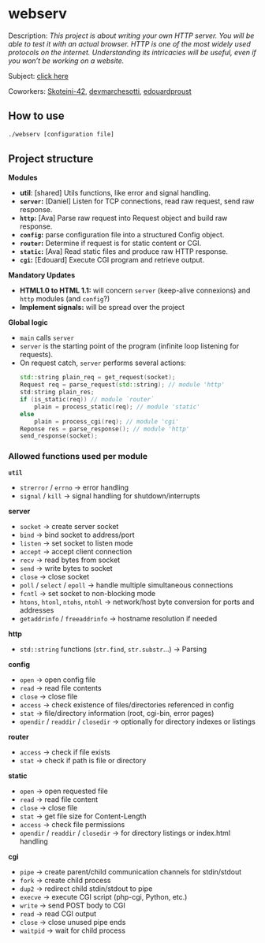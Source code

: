 # webserv

Description: *This project is about writing your own HTTP server. You will be able to test it with an actual browser. HTTP is one of the most widely used protocols on the internet. Understanding its intricacies will be useful, even if you won’t be working on a website.*

Subject: [click here](subject/en.subject.pdf)

Coworkers: [Skoteini-42](https://github.com/Skoteini-42), [devmarchesotti](https://github.com/devmarchesotti), [edouardproust](https://github.com/edouardproust)

## How to use

```bash
./webserv [configuration file]
```

## Project structure

**Modules**
- **util**: [shared] Utils functions, like error and signal handling.
- **`server`:** [Daniel] Listen for TCP connections, read raw request, send raw response.
- **`http`:** [Ava] Parse raw request into Request object and build raw response.
- **`config`:** parse configuration file into a structured Config object.
- **`router`:** Determine if request is for static content or CGI.
- **`static`:** [Ava] Read static files and produce raw HTTP response.
- **`cgi`:** [Edouard] Execute CGI program and retrieve output.

**Mandatory Updates**
- **HTML1.0 to HTML 1.1:** will concern `server` (keep-alive connexions) and `http` modules (and `config`?)
- **Implement signals:** will be spread over the project

**Global logic**
- `main` calls `server`
- `server` is the starting point of the program (infinite loop listening for requests).
- On request catch, `server` performs several actions:
	```cpp
	std::string plain_req = get_request(socket);
	Request req = parse_request(std::string); // module 'http'
	std:string plain_res;
	if (is_static(req)) // module `router`
		plain = process_static(req); // module 'static'
	else
		plain = process_cgi(req); // module 'cgi'
	Reponse res = parse_response(); // module 'http'
	send_response(socket);
	```

### Allowed functions used per module

**`util`**
- `strerror` / `errno` → error handling
- `signal` / `kill` → signal handling for shutdown/interrupts

**server**

- `socket` → create server socket
- `bind` → bind socket to address/port
- `listen` → set socket to listen mode
- `accept` → accept client connection
- `recv` → read bytes from socket
- `send` → write bytes to socket
- `close` → close socket
- `poll` / `select` / `epoll` → handle multiple simultaneous connections
- `fcntl` → set socket to non-blocking mode
- `htons`, `htonl`, `ntohs`, `ntohl` → network/host byte conversion for ports and addresses
- `getaddrinfo` / `freeaddrinfo` → hostname resolution if needed

**http**

- `std::string` functions (`str.find`, `str.substr`...) → Parsing

**config**

- `open` → open config file
- `read` → read file contents
- `close` → close file
- `access` → check existence of files/directories referenced in config
- `stat` → file/directory information (root, cgi-bin, error pages)
- `opendir` / `readdir` / `closedir` → optionally for directory indexes or listings

**router**

- `access` → check if file exists
- `stat` → check if path is file or directory

**static**

- `open` → open requested file
- `read` → read file content
- `close` → close file
- `stat` → get file size for Content-Length
- `access` → check file permissions
- `opendir` / `readdir` / `closedir` → for directory listings or index.html handling

**cgi**

- `pipe` → create parent/child communication channels for stdin/stdout
- `fork` → create child process
- `dup2` → redirect child stdin/stdout to pipe
- `execve` → execute CGI script (php-cgi, Python, etc.)
- `write` → send POST body to CGI
- `read` → read CGI output
- `close` → close unused pipe ends
- `waitpid` → wait for child process
